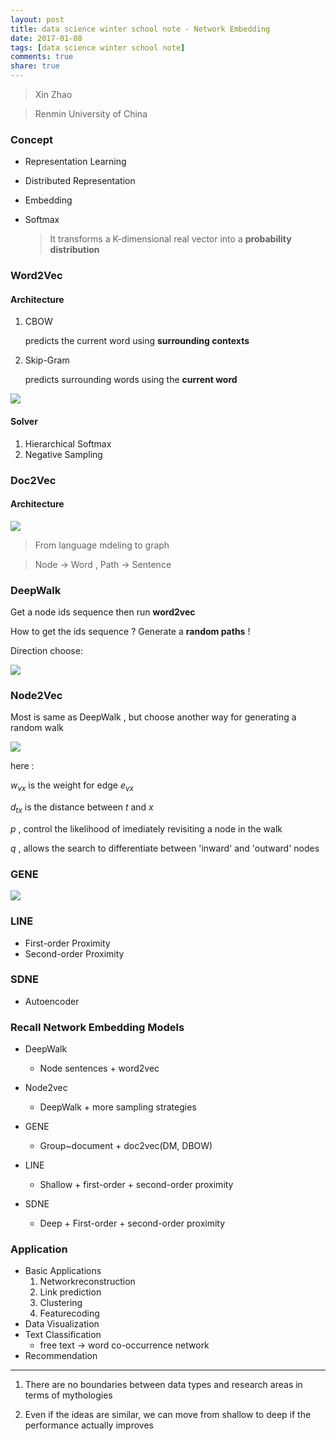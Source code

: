 ```yaml
---
layout: post
title: data science winter school note - Network Embedding
date: 2017-01-08
tags: [data science winter school note]
comments: true
share: true
---
```


> Xin Zhao

> Renmin University of China

### Concept

- Representation Learning

- Distributed Representation

- Embedding

- Softmax

  > It transforms a K-dimensional real vector into a **probability distribution**

### Word2Vec

#### Architecture

1. CBOW

   predicts the current word using **surrounding contexts** 

2. Skip-Gram

   predicts surrounding words using the **current word**


![](https://ww1.sinaimg.cn/large/006tNbRwjw1fbj0hjnvobj31ck0a4n06.jpg)

#### Solver

1. Hierarchical Softmax
2. Negative Sampling

### Doc2Vec

#### Architecture

![](https://ww4.sinaimg.cn/large/006tNbRwjw1fbizao8yhgj31740budh5.jpg)



>  From language mdeling to graph

>  Node -> Word , Path -> Sentence

### DeepWalk

Get a node ids sequence then run **word2vec**

How to get the ids sequence ?    Generate a **random paths** !

Direction choose:

![](https://ww2.sinaimg.cn/large/006tNbRwjw1fbizwor855j31920aajte.jpg)

### Node2Vec

Most is same as DeepWalk ,  but choose another way for generating a random walk

![](https://ww1.sinaimg.cn/large/006tNbRwjw1fbj03pbyabj316m0jedjo.jpg)

here :

$w_{vx}$ is the weight for edge $e_{vx}$ 

$d_{tx}$ is the distance between $t$ and $x$

$p$ , control the likelihood of imediately revisiting a node in the walk

$q$ , allows the search to differentiate between 'inward' and 'outward' nodes



### GENE

![](https://ww2.sinaimg.cn/large/006tNbRwjw1fbj1snfvz3j316u0oaag2.jpg)

### LINE

- ​First-order Proximity
- Second-order Proximity

### SDNE

- Autoencoder



### Recall Network Embedding Models

- DeepWalk

  - Node sentences + word2vec 

- Node2vec
  - DeepWalk + more sampling strategies 
- GENE
  - Group~document + doc2vec(DM, DBOW) 
- LINE
  - Shallow + first-order + second-order proximity 
- SDNE
  - Deep + First-order + second-order proximity



### Application

- ​Basic Applications
  1. Networkreconstruction
  2. Link prediction
  3. Clustering
  4. Featurecoding
- Data Visualization
- Text Classification
  - free text $\rightarrow$ word co-occurrence network
- Recommendation

---

1. There are no boundaries between data types and research areas in terms of mythologies

2. Even if the ideas are similar, we can move from shallow to deep if the performance actually improves